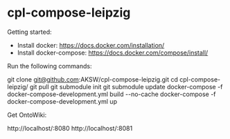# cpl-compose-leipzig

Getting started: 

- Install docker: https://docs.docker.com/installation/
- Install docker-compose: https://docs.docker.com/compose/install/

Run the following commands:

git clone git@github.com:AKSW/cpl-compose-leipzig.git
cd cpl-compose-leipzig/
git pull
git submodule init
git submodule update
docker-compose -f docker-compose-development.yml build --no-cache
docker-compose -f docker-compose-development.yml up

Get OntoWiki: 

http://localhost/:8080
http://localhost/:8081
